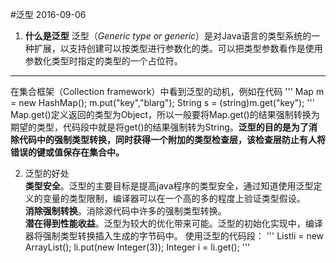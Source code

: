#泛型 2016-09-06
1. **什么是泛型**
   泛型（*Generic type or generic*）是对Java语言的类型系统的一种扩展，以支持创建可以按类型进行参数化的类。可以把类型参数看作是使用参数化类型时指定的类型的一个占位符。
***
在集合框架（Collection framework）中看到泛型的动机，例如在代码
'''
	Map m = new HashMap();
	m.put("key","blarg");
	String s = (string)m.get("key");
'''
Map.get()定义返回的类型为Object，所以一般要将Map.get()的结果强制转换为期望的类型，代码段中就是将get()的结果强制转为String。**泛型的目的是为了消除代码中的强制类型转换，同时获得一个附加的类型检查层，该检查层防止有人将错误的键或值保存在集合中。**

2. 泛型的好处   
   **类型安全**。泛型的主要目标是提高java程序的类型安全，通过知道使用泛型定义的变量的类型限制，编译器可以在一个高的多的程度上验证类型假设。   
   **消除强制转换**。消除源代码中许多的强制类型转换。  
   **潜在得到性能收益**。泛型为较大的优化带来可能。泛型的初始化实现中，编译器将强制类型转换插入生成的字节码中。 
使用泛型的代码段：
'''
	List<Integer>li = new ArrayList<Integer>();
	li.put(new Integer(3));
	Integer i = li.get();
'''



   

   

	

